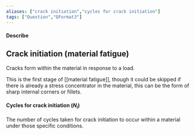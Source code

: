 ```yaml
---
aliases: ["crack initiation","cycles for crack initiation"]
tags: ["Question","QFormat3"]
---
```


#### Describe
## Crack initiation (material fatigue)
Cracks form within the material in response to a load.

This is the first stage of [[material fatigue]], though it could be skipped if there is already a stress concentrator in the material, this can be the form of sharp internal corners or fillets.

#### Cycles for crack initiation ($N_i$)
The number of cycles taken for crack initiation to occur within a material under those specific conditions.